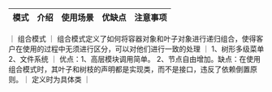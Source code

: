 | 模式 | 介绍 | 使用场景 | 优缺点 | 注意事项 |
| ----- | ----- | ----- | ----- | ----- |
｜ 组合模式 ｜ 组合模式定义了如何将容器对象和叶子对象进行递归组合，使得客户在使用的过程中无须进行区分，可以对他们进行一致的处理 ｜ 1、树形多级菜单 2、文件系统 ｜ 优点：1、高层模块调用简单。 2、节点自由增加。缺点：在使用组合模式时，其叶子和树枝的声明都是实现类，而不是接口，违反了依赖倒置原则。｜ 定义时为具体类 ｜

